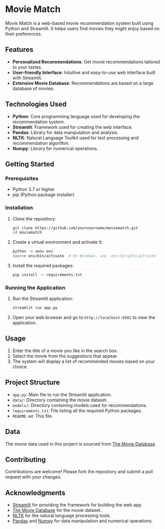 # Movie Match

Movie Match is a web-based movie recommendation system built using Python and Streamlit. It helps users find movies they might enjoy based on their preferences.

## Features

- **Personalized Recommendations**: Get movie recommendations tailored to your tastes.
- **User-friendly Interface**: Intuitive and easy-to-use web interface built with Streamlit.
- **Extensive Movie Database**: Recommendations are based on a large database of movies.

## Technologies Used

- **Python**: Core programming language used for developing the recommendation system.
- **Streamlit**: Framework used for creating the web interface.
- **Pandas**: Library for data manipulation and analysis.
- **NLTK**: Natural Language Toolkit used for text processing and recommendation algorithm.
- **Numpy**: Library for numerical operations.

## Getting Started

### Prerequisites

- Python 3.7 or higher
- pip (Python package installer)

### Installation

1. Clone the repository:
    ```bash
    git clone https://github.com/yourusername/moviematch.git
    cd moviematch
    ```

2. Create a virtual environment and activate it:
    ```bash
    python -m venv env
    source env/bin/activate  # On Windows, use `env\Scripts\activate`
    ```

3. Install the required packages:
    ```bash
    pip install -r requirements.txt
    ```

### Running the Application

1. Run the Streamlit application:
    ```bash
    streamlit run app.py
    ```

2. Open your web browser and go to `http://localhost:8501` to view the application.

## Usage

1. Enter the title of a movie you like in the search box.
2. Select the movie from the suggestions that appear.
3. The system will display a list of recommended movies based on your choice.

## Project Structure

- `app.py`: Main file to run the Streamlit application.
- `data/`: Directory containing the movie dataset.
- `models/`: Directory containing models used for recommendations.
- `requirements.txt`: File listing all the required Python packages.
- `README.md`: This file.

## Data

The movie data used in this project is sourced from [The Movie Database](https://www.themoviedb.org/). 

## Contributing

Contributions are welcome! Please fork the repository and submit a pull request with your changes.


## Acknowledgments

- [Streamlit](https://www.streamlit.io/) for providing the framework for building the web app.
- [The Movie Database](https://www.themoviedb.org/) for the movie dataset.
- [NLTK](https://www.nltk.org/) for the natural language processing tools.
- [Pandas](https://pandas.pydata.org/) and [Numpy](https://numpy.org/) for data manipulation and numerical operations.
